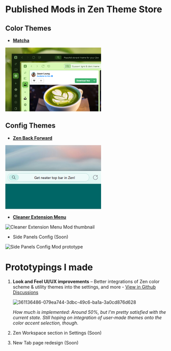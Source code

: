 # Published Mods in Zen Theme Store
## Color Themes 
- [**Matcha**](https://zen-browser.app/themes/80112b28-39e0-407c-8988-2290bc973b97)

![Matcha Color Theme thumbnail](https://raw.githubusercontent.com/zen-browser/theme-store/main/themes/80112b28-39e0-407c-8988-2290bc973b97/image.png)

## Config Themes
- [**Zen Back Forward**](https://zen-browser.app/themes/c8d9e6e6-e702-4e15-8972-3596e57cf398)

![Zen Back Forward Mod thumbnail](https://raw.githubusercontent.com/zen-browser/theme-store/main/themes/c8d9e6e6-e702-4e15-8972-3596e57cf398/image.png)

- [**Cleaner Extension Menu**](https://zen-browser.app/themes/1e86cf37-a127-4f24-b919-d265b5ce29a0)

![Cleaner Extension Menu Mod thumbnail](https://github.com/user-attachments/assets/aac56b8f-9152-455d-a651-0bc20629fa5f)

- Side Panels Config (Soon)

![Side Panels Config Mod prototype](https://github.com/user-attachments/assets/6766dff7-ec4e-4671-8f0c-86478f103695)


# Prototypings I made
1. **Look and Feel UI/UX improvements** – Better integrations of Zen color scheme & utility themes into the settings, and more - [View in Github Discussions](https://github.com/zen-browser/desktop/discussions/797)

   ![361136486-079ea744-3dbc-49c6-ba1a-3a0cd876d628](https://github.com/user-attachments/assets/6d1ec847-7c4d-4814-9066-5052a916277b)

   _How much is implemented: Around 50%, but I'm pretty satisfied with the current state. Still hoping on integration of user-made themes onto the color accent selection, though._

3. Zen Workspace section in Settings (Soon)
4. New Tab page redesign (Soon)

##
